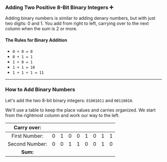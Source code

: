 ### **Adding Two Positive 8-Bit Binary Integers** ➕

Adding binary numbers is similar to adding denary numbers, but with just two digits: 0 and 1. You add from right to left, carrying over to the next column when the sum is 2 or more.

#### **The Rules for Binary Addition**

* `0 + 0 = 0`
* `0 + 1 = 1`
* `1 + 0 = 1`
* `1 + 1 = 10`
* `1 + 1 + 1 = 11`

---

### **How to Add Binary Numbers**

Let's add the two 8-bit binary integers: `01001011` and `00110010`.

We'll use a table to keep the place values and carries organized. We start from the rightmost column and work our way to the left.



| Carry over: | | | | | | | | |
|:---:|:---:|:---:|:---:|:---:|:---:|:---:|:---:|:---:|
| First Number: | 0 | 1 | 0 | 0 | 1 | 0 | 1 | 1 |
| Second Number: | 0 | 0 | 1 | 1 | 0 | 0 | 1 | 0 |
| **Sum:** | | | | | | | | |


